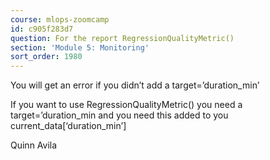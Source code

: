```yaml
---
course: mlops-zoomcamp
id: c905f283d7
question: For the report RegressionQualityMetric()
section: 'Module 5: Monitoring'
sort_order: 1980
---
```


You will get an error if you didn’t add a target=’duration_min’

If you want to use RegressionQualityMetric() you need a target=’duration_min and you need this added to you current_data[‘duration_min’]

Quinn Avila

